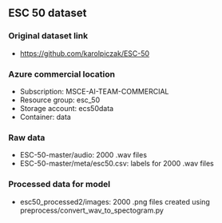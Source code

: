 ## ESC 50 dataset

### Original dataset link
* https://github.com/karolpiczak/ESC-50

### Azure commercial location
* Subscription: MSCE-AI-TEAM-COMMERCIAL
* Resource group: esc_50
* Storage account: ecs50data
* Container: data

### Raw data
* ESC-50-master/audio: 2000 .wav files
* ESC-50-master/meta/esc50.csv: labels for 2000 .wav files

### Processed data for model
* esc50_processed2/images: 2000 .png files created using preprocess/convert_wav_to_spectogram.py
